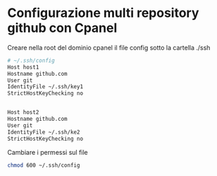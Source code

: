 # Configurazione multi repository github con Cpanel
Creare nella root del dominio cpanel il file config sotto la cartella ./ssh  
```bash
# ~/.ssh/config
Host host1 
Hostname github.com
User git
IdentityFile ~/.ssh/key1
StrictHostKeyChecking no


Host host2
Hostname github.com
User git
IdentityFile ~/.ssh/ke2
StrictHostKeyChecking no
```
Cambiare i permessi sul file  
```bash
chmod 600 ~/.ssh/config
```
